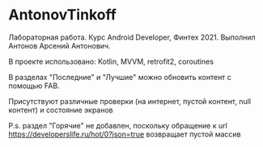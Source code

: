 # AntonovTinkoff
Лабораторная работа. Курс Android Developer, Финтех 2021. Выполнил Антонов Арсений Антонович. 

В проекте использовано: Kotlin, MVVM, retrofit2, coroutines

В разделах "Последние" и "Лучшие" можно обновить контент с помощью FAB.

Присутствуют различные проверки (на интернет, пустой контент, null контент) и состояние экранов

P.s. раздел "Горячие" не добавлен, поскольку обращение к url https://developerslife.ru/hot/0?json=true возвращает пустой массив
